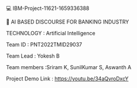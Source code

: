 💻 IBM-Project-11621-1659336388

🤖 AI BASED DISCOURSE FOR BANKING INDUSTRY

  TECHNOLOGY : Artificial Intelligence
  
  Team ID : PNT2022TMID29037

  Team Lead : Yokesh B

  Team members :Sriram K, SunilKumar S, Aswanth A

  Project Demo Link : https://youtu.be/34aQvroDxcY
